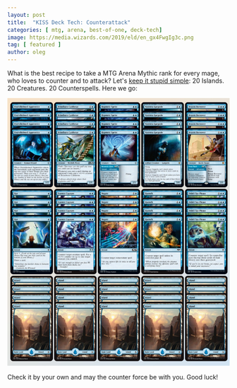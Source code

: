 ```yaml
---
layout: post
title:  "KISS Deck Tech: Counterattack"
categories: [ mtg, arena, best-of-one, deck-tech]
image: https://media.wizards.com/2019/eld/en_gx4FwgIg3c.png
tag: [ featured ]
author: oleg
---
```

What is the best recipe to take a MTG Arena Mythic rank for every mage, who loves to counter and to attack? Let's [keep it stupid simple](https://en.wikipedia.org/wiki/KISS_principle): 20 Islands. 20 Creatures. 20 Counterspells. Here we go:

<a data-fancybox="gallery" href="../assets/images/counterattack.png"><img src="../assets/images/counterattack.png"></a>

Check it by your own and may the counter force be with you. Good luck!